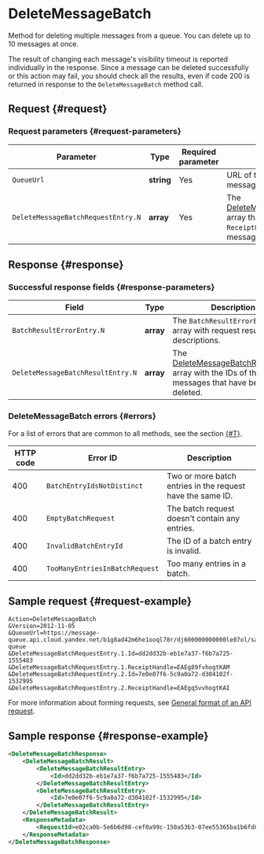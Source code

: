 # DeleteMessageBatch

Method for deleting multiple messages from a queue. You can delete up to 10 messages at once.

The result of changing each message's visibility timeout is reported individually in the response. Since a message can be deleted successfully or this action may fail, you should check all the results, even if code 200 is returned in response to the `DeleteMessageBatch` method call.

## Request {#request}

### Request parameters {#request-parameters}

| Parameter | Type | Required parameter | Description |
| ----- | ----- | ----- | ----- |
| `QueueUrl` | **string** | Yes | URL of the queue where the message is placed. |
| `DeleteMessageBatchRequestEntry.N` | **array** | Yes | The [DeleteMessageBatchRequestEntry](../data-types/DeleteMessageBatchRequestEntry.md) array that contains the `ReceiptHandle`parameters of the messages to be deleted. |

## Response {#response}

### Successful response fields {#response-parameters}

| Field | Type | Description |
| ----- | ----- | ----- |
| `BatchResultErrorEntry.N` | **array** | The `BatchResultErrorEntry` array with request result error descriptions. |
| `DeleteMessageBatchResultEntry.N` | **array** | The [DeleteMessageBatchResultEntry](../data-types/DeleteMessageBatchResultEntry.md) array with the IDs of the messages that have been deleted. |

### DeleteMessageBatch errors {#errors}

For a list of errors that are common to all methods, see the section [{#T}](../common-errors.md).

| HTTP code | Error ID | Description |
| ----- | ----- | ----- |
| 400 | `BatchEntryIdsNotDistinct` | Two or more batch entries in the request have the same ID. |
| 400 | `EmptyBatchRequest` | The batch request doesn't contain any entries. |
| 400 | `InvalidBatchEntryId` | The ID of a batch entry is invalid. |
| 400 | `TooManyEntriesInBatchRequest` | Too many entries in a batch. |

## Sample request {#request-example}

```
Action=DeleteMessageBatch
&Version=2012-11-05
&QueueUrl=https://message-queue.api.cloud.yandex.net/b1g8ad42m6he1ooql78r/dj600000000000le07ol/sample-queue
&DeleteMessageBatchRequestEntry.1.Id=dd2dd32b-eb1e7a37-f6b7a725-1555483
&DeleteMessageBatchRequestEntry.1.ReceiptHandle=EAEg89fvhogtKAM
&DeleteMessageBatchRequestEntry.2.Id=7e0e07f6-5c9a0a72-d304102f-1532995
&DeleteMessageBatchRequestEntry.2.ReceiptHandle=EAEgq5vvhogtKAI
```

For more information about forming requests, see [General format of an API request](../index.md#api-request).

## Sample response {#response-example}

```xml
<DeleteMessageBatchResponse>
    <DeleteMessageBatchResult>
        <DeleteMessageBatchResultEntry>
            <Id>dd2dd32b-eb1e7a37-f6b7a725-1555483</Id>
        </DeleteMessageBatchResultEntry>
        <DeleteMessageBatchResultEntry>
            <Id>7e0e07f6-5c9a0a72-d304102f-1532995</Id>
        </DeleteMessageBatchResultEntry>
    </DeleteMessageBatchResult>
    <ResponseMetadata>
        <RequestId>e02ca0b-5e6b6d98-cef0a99c-150a53b3-07ee55365ba1b6fd876875f0ae18068e</RequestId>
    </ResponseMetadata>
</DeleteMessageBatchResponse>
```

